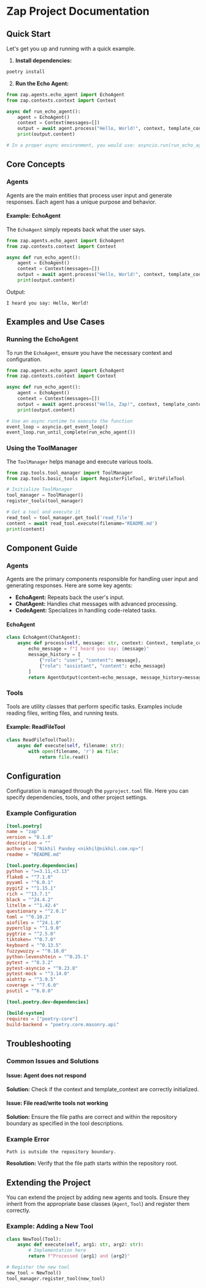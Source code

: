 # Zap Project Documentation

## Quick Start

Let's get you up and running with a quick example.

1. **Install dependencies:**

```bash
poetry install
```

2. **Run the Echo Agent:**

```python
from zap.agents.echo_agent import EchoAgent
from zap.contexts.context import Context

async def run_echo_agent():
    agent = EchoAgent()
    context = Context(messages=[])
    output = await agent.process("Hello, World!", context, template_context={})
    print(output.content)

# In a proper async environment, you would use: asyncio.run(run_echo_agent())
```

## Core Concepts

### Agents

Agents are the main entities that process user input and generate responses. Each agent has a unique purpose and behavior.

#### Example: EchoAgent

The `EchoAgent` simply repeats back what the user says.

```python
from zap.agents.echo_agent import EchoAgent
from zap.contexts.context import Context

async def run_echo_agent():
    agent = EchoAgent()
    context = Context(messages=[])
    output = await agent.process("Hello, World!", context, template_context={})
    print(output.content)
```

Output:
```
I heard you say: Hello, World!
```

## Examples and Use Cases

### Running the EchoAgent

To run the `EchoAgent`, ensure you have the necessary context and configuration.

```python
from zap.agents.echo_agent import EchoAgent
from zap.contexts.context import Context

async def run_echo_agent():
    agent = EchoAgent()
    context = Context(messages=[])
    output = await agent.process("Hello, Zap!", context, template_context={})
    print(output.content)

# Use an async runtime to execute the function
event_loop = asyncio.get_event_loop()
event_loop.run_until_complete(run_echo_agent())
```

### Using the ToolManager

The `ToolManager` helps manage and execute various tools.

```python
from zap.tools.tool_manager import ToolManager
from zap.tools.basic_tools import RegisterFileTool, WriteFileTool

# Initialize ToolManager
tool_manager = ToolManager()
register_tools(tool_manager)

# Get a tool and execute it
read_tool = tool_manager.get_tool('read_file')
content = await read_tool.execute(filename='README.md')
print(content)
```

## Component Guide

### Agents

Agents are the primary components responsible for handling user input and generating responses. Here are some key agents:

- **EchoAgent:** Repeats back the user's input.
- **ChatAgent:** Handles chat messages with advanced processing.
- **CodeAgent:** Specializes in handling code-related tasks.

#### EchoAgent

```python
class EchoAgent(ChatAgent):
    async def process(self, message: str, context: Context, template_context: dict) -> AgentOutput:
        echo_message = f"I heard you say: {message}"
        message_history = [
            {"role": "user", "content": message},
            {"role": "assistant", "content": echo_message}
        ]
        return AgentOutput(content=echo_message, message_history=message_history)
```

### Tools

Tools are utility classes that perform specific tasks. Examples include reading files, writing files, and running tests.

#### Example: ReadFileTool

```python
class ReadFileTool(Tool):
    async def execute(self, filename: str):
        with open(filename, 'r') as file:
            return file.read()
```

## Configuration

Configuration is managed through the `pyproject.toml` file. Here you can specify dependencies, tools, and other project settings.

### Example Configuration

```toml
[tool.poetry]
name = "zap"
version = "0.1.0"
description = ""
authors = ["Nikhil Pandey <nikhil@nikhil.com.np>"]
readme = "README.md"

[tool.poetry.dependencies]
python = ">=3.11,<3.13"
flake8 = "^7.1.0"
pyyaml = "^6.0.1"
pygit2 = "^1.15.1"
rich = "^13.7.1"
black = "^24.4.2"
litellm = "^1.42.4"
questionary = "^2.0.1"
toml = "^0.10.2"
aiofiles = "^24.1.0"
pyperclip = "^1.9.0"
pygtrie = "^2.5.0"
tiktoken= "^0.7.0"
keyboard = "^0.13.5"
fuzzywuzzy = "^0.18.0"
python-levenshtein = "^0.25.1"
pytest = "^8.3.2"
pytest-asyncio = "^0.23.8"
pytest-mock = "^3.14.0"
aiohttp = "^3.9.5"
coverage = "^7.6.0"
psutil = "^6.0.0"

[tool.poetry.dev-dependencies]

[build-system]
requires = ["poetry-core"]
build-backend = "poetry.core.masonry.api"
```

## Troubleshooting

### Common Issues and Solutions

#### Issue: Agent does not respond

**Solution:** Check if the context and template_context are correctly initialized.

#### Issue: File read/write tools not working

**Solution:** Ensure the file paths are correct and within the repository boundary as specified in the tool descriptions.

### Example Error

```
Path is outside the repository boundary.
```

**Resolution:** Verify that the file path starts within the repository root.

## Extending the Project

You can extend the project by adding new agents and tools. Ensure they inherit from the appropriate base classes (`Agent`, `Tool`) and register them correctly.

### Example: Adding a New Tool

```python
class NewTool(Tool):
    async def execute(self, arg1: str, arg2: str):
        # Implementation here
        return f"Processed {arg1} and {arg2}"

# Register the new tool
new_tool = NewTool()
tool_manager.register_tool(new_tool)
```